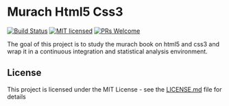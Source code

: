 # Murach Html5 Css3

[![Build Status](https://travis-ci.org/mbbo/murach-html5-css3.svg?branch=master)](https://travis-ci.org/mbbo/murach-html5-css3)
[![MIT licensed](https://img.shields.io/badge/license-MIT-blue.svg)](./LICENSE)
[![PRs Welcome](https://img.shields.io/badge/PRs-welcome-brightgreen.svg?style=flat-square)](http://makeapullrequest.com)

The goal of this project is to study the murach book on html5 and css3 and wrap it in a continuous integration and statistical analysis environment.

## License

This project is licensed under the MIT License - see the [LICENSE.md](LICENSE.md) file for details